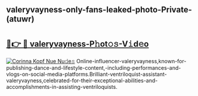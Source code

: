 ## valeryvayness-only-fans​-leaked-photo​-Private-(atuwr)


# <h2><a href="https://mediaupload.pro?title=valeryvayness&ref=git">🔗👉 🔴 valeryvayness-P𝚑ot𝚘𝚜-V𝚒d𝚎o</a></h2>

[![Corinna Kopf Nue Nu𝚍e𝚜](https://i.imgur.com/0qMVB7G.gif)](https://mediaupload.pro?title=valeryvayness&ref=git)
Online-influencer-valeryvayness,known-for-publishing-dance-and-lifestyle-content,-including-performances-and-vlogs-on-social-media-platforms.Brilliant-ventriloquist-assistant-valeryvayness,celebrated-for-their-exceptional-abilities-and-accomplishments-in-assisting-ventriloquists.  